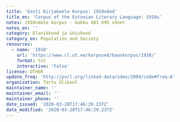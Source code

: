 ```yaml
---
title: 'Eesti Kirjakeele Korpus: 1910ndad'
title_en: 'Corpus of the Estonian Literary Language: 1910s'
notes: 1910ndate korpus - kokku 401 695 sõnet
notes_en: ''
category: Elanikkond ja ühiskond
category_en: Population and Society
resources:
  - name: '1910'
    url: 'https://www.cl.ut.ee/korpused/baaskorpus/1910/'
    format: txt
    interactive: 'False'
license: OTHER
update_freq: 'http://purl.org/linked-data/sdmx/2009/code#freq-A'
organization: Tartu Ülikool
maintainer_name: ''
maintainer_email: ''
maintainer_phone: ''
date_issued: '2020-03-28T17:46:29.237Z'
date_modified: '2020-03-28T17:46:29.237Z'
---
```


